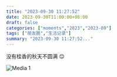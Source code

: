 ```yaml
---
title: "2023-09-30 11:27:52"
date: 2023-09-30T11:00:00+08:00
draft: false
categories: ["moments","2023","2023-09"]
tags: ["朋友圈","生活记录"]
summary: "2023-09-30 11:27:52..."
---
```


没有桂香的秋天不圆满 😌

![Media 1](/Moments/photos/2023-09-30/202309301127520.jpg)

